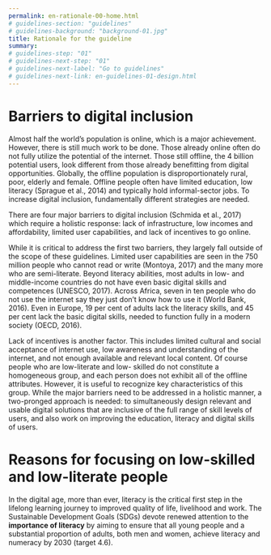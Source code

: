 ```yaml
---
permalink: en-rationale-00-home.html
# guidelines-section: "guidelines"
# guidelines-background: "background-01.jpg"
title: Rationale for the guideline
summary:
# guidelines-step: "01"
# guidelines-next-step: "01"
# guidelines-next-label: "Go to guidelines"
# guidelines-next-link: en-guidelines-01-design.html
---
```


#  Barriers to digital inclusion



Almost half the world’s population is online, which is a major achievement. However, there is still much work to be done. Those already online often do not fully utilize the potential of the internet. Those still offline, the 4 billion potential users, look different from those already benefitting from digital opportunities. Globally, the offline population is disproportionately rural, poor, elderly and female. Offline people often have limited education, low literacy (Sprague et al., 2014) and typically hold informal-sector jobs. To increase digital inclusion, fundamentally different strategies are needed.

There are four major barriers to digital inclusion (Schmida et al., 2017) which require a holistic response: lack of infrastructure, low incomes and affordability, limited user capabilities, and lack of incentives to go online.

While it is critical to address the first two barriers, they largely fall outside of the scope of these guidelines. Limited user capabilities are seen in the 750 million people who cannot read or write (Montoya, 2017) and the many more who are semi-literate. Beyond literacy abilities, most adults in low- and middle-income countries do not have even basic digital skills and competences (UNESCO, 2017). Across Africa, seven in ten people who do not use the internet say they just don’t know how to use it (World Bank, 2016). Even in Europe, 19 per cent of adults lack the literacy skills, and 45 per cent lack the basic digital skills, needed to function fully in a modern society (OECD, 2016).


Lack of incentives is another factor. This includes limited cultural and social acceptance of internet use, low awareness and understanding of the internet, and not enough available and relevant local content.
Of course people who are low-literate and low- skilled do not constitute a homogeneous group, and each person does not exhibit all of the offline attributes. However, it is useful to recognize key characteristics of this group.
While the major barriers need to be addressed in a holistic manner, a two-pronged approach is needed: to simultaneously design relevant and usable digital solutions that are inclusive of the full range of skill levels of users, and also work on improving the education, literacy and digital skills of users.


# Reasons for focusing on low-skilled and low-literate people


In the digital age, more than ever, literacy is the critical first step in the lifelong learning journey to improved quality of life, livelihood and work. The Sustainable Development Goals (SDGs) devote renewed attention to the **importance of literacy** by aiming to ensure that all young people and a substantial proportion of adults, both men and women, achieve literacy and numeracy by 2030 (target 4.6).
